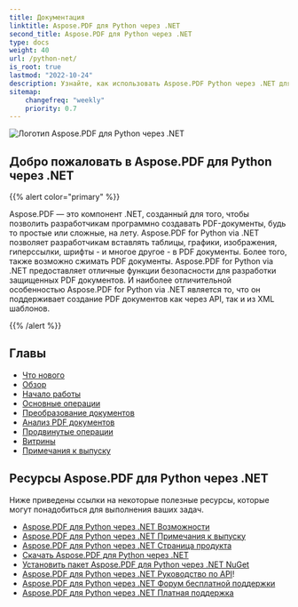 ```yaml
---
title: Документация
linktitle: Aspose.PDF для Python через .NET
second_title: Aspose.PDF для Python через .NET
type: docs
weight: 40
url: /python-net/
is_root: true
lastmod: "2022-10-24"
description: Узнайте, как использовать Aspose.PDF Python через .NET для создания приложений для обработки PDF-документов на любой платформе с использованием Python. Ознакомьтесь с учебниками, примерами кода и многим другим.
sitemap:
    changefreq: "weekly"
    priority: 0.7
---
```


![Логотип Aspose.PDF для Python через .NET](aspose_pdf-for-python-net.png)

<h2>Добро пожаловать в Aspose.PDF для Python через .NET</h2>

{{% alert color="primary" %}}

Aspose.PDF — это компонент .NET, созданный для того, чтобы позволить разработчикам программно создавать PDF-документы, будь то простые или сложные, на лету.
 Aspose.PDF for Python via .NET позволяет разработчикам вставлять таблицы, графики, изображения, гиперссылки, шрифты - и многое другое - в PDF документы. Более того, также возможно сжимать PDF документы. Aspose.PDF for Python via .NET предоставляет отличные функции безопасности для разработки защищенных PDF документов. И наиболее отличительной особенностью Aspose.PDF for Python via .NET является то, что он поддерживает создание PDF документов как через API, так и из XML шаблонов.

{{% /alert %}}

<h2>Главы</h2>

- [Что нового](/pdf/python-net/whatsnew/)
- [Обзор](/pdf/python-net/overview/)
- [Начало работы](/pdf/python-net/get-started/)
- [Основные операции](/pdf/python-net/basic-operations/)
- [Преобразование документов](/pdf/python-net/converting/)
- [Анализ PDF документов](/pdf/python-net/parsing/)
- [Продвинутые операции](/pdf/python-net/advanced-operations/)
- [Витрины](/pdf/python-net/showcases/)
- [Примечания к выпуску](https://releases.aspose.com/pdf/pythonnet/release-notes/)

<h2>Ресурсы Aspose.PDF для Python через .NET</h2>

Ниже приведены ссылки на некоторые полезные ресурсы, которые могут понадобиться для выполнения ваших задач.
- [Aspose.PDF для Python через .NET Возможности](/pdf/python-net/key-features/)
- [Aspose.PDF для Python через .NET Примечания к выпуску](https://releases.aspose.com/pdf/pythonnet/release-notes/)
- [Aspose.PDF для Python через .NET Страница продукта](https://products.aspose.com/pdf/python-net/)
- [Скачать Aspose.PDF для Python через .NET](https://releases.aspose.com/pdf/pythonnet/)
- [Установить пакет Aspose.PDF для Python через .NET NuGet](https://www.nuget.org/packages/Aspose.PDF/)
- [Aspose.PDF для Python через .NET Руководство по API](https://reference.aspose.com/pdf/net)!
- [Aspose.PDF для Python через .NET Форум бесплатной поддержки](https://forum.aspose.com/c/pdf/10)
- [Aspose.PDF для Python через .NET Платная поддержка](https://helpdesk.aspose.com/)